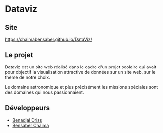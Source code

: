 # Dataviz

## Site

<a href="https://chaimabensaber.github.io/DataViz/">https://chaimabensaber.github.io/DataViz/</a>


## Le projet

Dataviz est un site web réalisé dans le cadre d'un projet scolaire qui avait pour objectif la visualisation attractive de données sur un site web, sur le thème de notre choix.

Le domaine astronomique et plus précisément les missions spéciales sont des domaines qui nous passionnaient.


## Développeurs

- [Benadjal Driss](https://github.com/drissbenadjal/)
- [Bensaber Chaima](https://github.com/Chaimabensaber)
